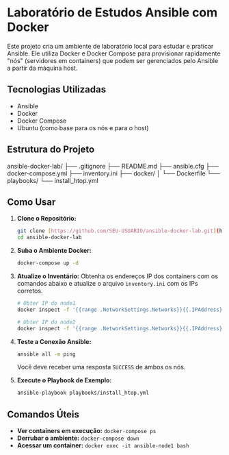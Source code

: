 # Laboratório de Estudos Ansible com Docker

Este projeto cria um ambiente de laboratório local para estudar e praticar Ansible. Ele utiliza Docker e Docker Compose para provisionar rapidamente "nós" (servidores em containers) que podem ser gerenciados pelo Ansible a partir da máquina host.

## Tecnologias Utilizadas
* Ansible
* Docker
* Docker Compose
* Ubuntu (como base para os nós e para o host)

## Estrutura do Projeto

ansible-docker-lab/
├── .gitignore
├── README.md
├── ansible.cfg
├── docker-compose.yml
├── inventory.ini
├── docker/
│   └── Dockerfile
└── playbooks/
└── install_htop.yml

## Como Usar

1.  **Clone o Repositório:**
    ```bash
    git clone [https://github.com/SEU-USUARIO/ansible-docker-lab.git](https://github.com/SEU-USUARIO/ansible-docker-lab.git)
    cd ansible-docker-lab
    ```

2.  **Suba o Ambiente Docker:**
    ```bash
    docker-compose up -d
    ```

3.  **Atualize o Inventário:**
    Obtenha os endereços IP dos containers com os comandos abaixo e atualize o arquivo `inventory.ini` com os IPs corretos.
    ```bash
    # Obter IP do node1
    docker inspect -f '{{range .NetworkSettings.Networks}}{{.IPAddress}}{{end}}' ansible-node1

    # Obter IP do node2
    docker inspect -f '{{range .NetworkSettings.Networks}}{{.IPAddress}}{{end}}' ansible-node2
    ```

4.  **Teste a Conexão Ansible:**
    ```bash
    ansible all -m ping
    ```
    Você deve receber uma resposta `SUCCESS` de ambos os nós.

5.  **Execute o Playbook de Exemplo:**
    ```bash
    ansible-playbook playbooks/install_htop.yml
    ```

## Comandos Úteis

* **Ver containers em execução:** `docker-compose ps`
* **Derrubar o ambiente:** `docker-compose down`
* **Acessar um container:** `docker exec -it ansible-node1 bash`

